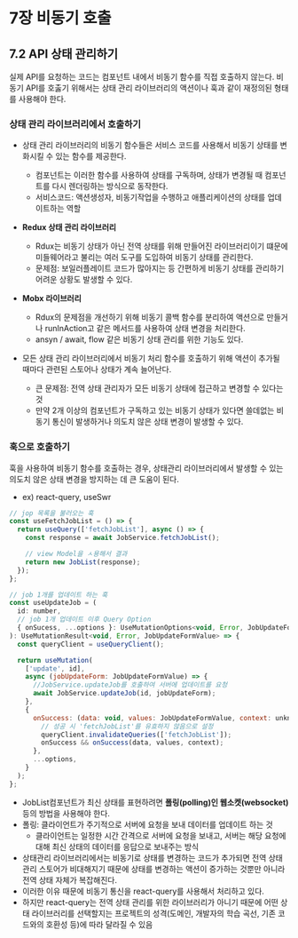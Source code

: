 # 7장 비동기 호출

## 7.2 API 상태 관리하기
실제 API를 요청하는 코드는 컴포넌트 내에서 비동기 함수를 직접 호출하지 않는다. 
비동기 API를 호춣기 위해서는 상태 관리 라이브러리의 액션이나 훅과 같이 재정의된 형태를 사용해야 한다.

### 상태 관리 라이브러리에서 호출하기
- 상태 관리 라이브러리의 비동기 함수들은 서비스 코드를 사용해서 비동기 상태를 변화시킬 수 있는 함수를 제공한다.
  - 컴포넌트는 이러한 함수를 사용하여 상태를 구독하며, 상태가 변경될 때 컴포넌트를 다시 렌더링하는 방식으로 동작한다.
  - 서비스코드: 액션생성자, 비동기작업을 수행하고 애플리케이션의 상태를 업데이트하는 역할
- **Redux 상태 관리 라이브러리**
  - Rdux는 비동기 상태가 아닌 전역 상태를 위해 만들어진 라이브러리이기 떄문에 미들웨어라고 불리는 여러 도구를 도입하여 비동기 상태를 관리한다.
  - 문제점: 보일러플레이트 코드가 많아지는 등 간편하게 비동기 상태를 관리하기 어려운 상황도 발생할 수 있다.
- **Mobx 라이브러리**
  - Rdux의 문제점을 개선하기 위해 비동기 콜백 함수를 분리하여 액션으로 만들거나 runInAction고 같은 메서드를 사용하여 상태 변경을 처리한다.
  - ansyn / await, flow 같은 비동기 상태 관리를 위한 기능도 있다.
 
- 모든 상태 관리 라이브러리에서 비동기 처리 함수를 호출하기 위해 액션이 추가될 때마다 관련된 스토어나 상태가 계속 늘어난다.
  - 큰 문제점: 전역 상태 관리자가 모든 비동기 상태에 접근하고 변경할 수 있다는 것
  - 만약 2개 이상의 컴포넌트가 구독하고 있는 비동기 상태가 있다면 쓸데없는 비동기 통신이 발생하거나 의도치 않은 상태 변경이 발생할 수 있다.

### 훅으로 호출하기
훅을 사용하여 비동기 함수를 호출하는 경우, 상태관리 라이브러리에서 발생할 수 있는 의도치 않은 상태 변경을 방지하는 데 큰 도움이 된다.
  - ex) react-query, useSwr
  ```jsx
  // jop 목록을 불러오는 훅
  const useFetchJobList = () => {
    return useQuery(['fetchJobList'], async () => {
      const response = await JobService.fetchJobList();

      // view Model을 ㅅ용해서 결과
      return new JobList(response);
    });
  };

  // job 1개를 업데이트 하는 훅
  const useUpdateJob = (
    id: number,
    // job 1개 업데이트 이후 Query Option
    { onSucess, ...options }: UseMutationOptions<void, Error, JobUpdateFormValue>
  ): UseMutationResult<void, Error, JobUpdateFormValue> => {
    const queryClient = useQueryClient();
  
    return useMutation(
      ['update', id],
      async (jobUpdateForm: JobUpdateFormValue) => {
        //JobService.updateJob를 호출하여 서버에 업데이트를 요청
        await JobService.updateJob(id, jobUpdateForm);
      },
      {
        onSuccess: (data: void, values: JobUpdateFormValue, context: unknown) => {
          // 성공 시 'fetchJobList'를 유효하지 않음으로 설정
          queryClient.invalidateQueries(['fetchJobList']);
          onSuccess && onSuccess(data, values, context);
        },
        ...options,
      }
    );
  };
  ```
  - JobList컴포넌트가 최신 상태를 표현하려면 **폴링(polling)인 웹소켓(websocket)** 등의 방법을 사용해야 한다.
  - 폴링: 클라이언트가 주기적으로 서버에 요청을 보내 데이터를 업데이트 하는 것
    - 클라이언트는 일정한 시간 간격으로 서버에 요청을 보내고, 서버는 해당 요청에 대해 최신 상태의 데이터를 응답으로 보내주는 방식
- 상태관리 라이브러리에서는 비동기로 상태를 변경하는 코드가 추가되면 전역 상태 관리 스토어가 비대해지기 때문에 상태를 변경하는 액션이 증가하는 것뿐만 아니라 전역 상태 자체가 복잡해진다.
- 이러한 이유 때문에 비동기 통신을 react-query를 사용해서 처리하고 있다.
- 하지만 react-query는 전역 상태 관리를 위한 라이브러리가 아니기 때문에 어떤 상태 라이브러리를 선택할지는 프로젝트의 성격(도메인, 개발자의 학습 곡선, 기존 코드와의 호환성 등)에 따라 달라질 수 있음
